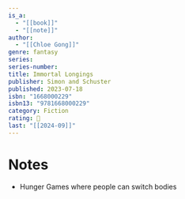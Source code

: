 ```yaml
---
is_a:
  - "[[book]]"
  - "[[note]]"
author:
  - "[[Chloe Gong]]"
genre: fantasy
series: 
series-number: 
title: Immortal Longings
publisher: Simon and Schuster
published: 2023-07-18
isbn: "1668000229"
isbn13: "9781668000229"
category: Fiction
rating: 🤞
last: "[[2024-09]]"
---
```

# Notes
- Hunger Games where people can switch bodies
